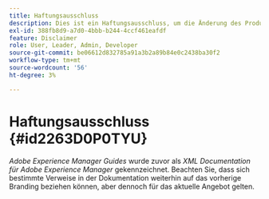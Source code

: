 ```yaml
---
title: Haftungsausschluss
description: Dies ist ein Haftungsausschluss, um die Änderung des Produktnamens von XML Documentation für Adobe Experience Manager in AEM Guides zu behandeln
exl-id: 388fb8d9-a7d0-4bbb-b244-4ccf461eafdf
feature: Disclaimer
role: User, Leader, Admin, Developer
source-git-commit: be06612d832785a91a3b2a89b84e0c2438ba30f2
workflow-type: tm+mt
source-wordcount: '56'
ht-degree: 3%

---
```


# Haftungsausschluss {#id2263D0P0TYU}

*Adobe Experience Manager Guides* wurde zuvor als *XML Documentation für Adobe Experience Manager* gekennzeichnet. Beachten Sie, dass sich bestimmte Verweise in der Dokumentation weiterhin auf das vorherige Branding beziehen können, aber dennoch für das aktuelle Angebot gelten.
